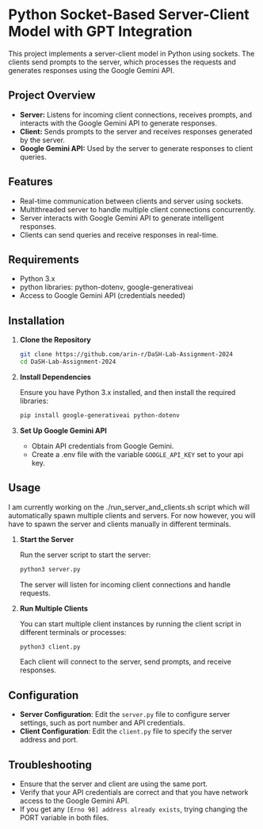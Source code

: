 # Python Socket-Based Server-Client Model with GPT Integration

This project implements a server-client model in Python using sockets. The clients send prompts to the server, which processes the requests and generates responses using the Google Gemini API.

## Project Overview

- **Server:** Listens for incoming client connections, receives prompts, and interacts with the Google Gemini API to generate responses.
- **Client:** Sends prompts to the server and receives responses generated by the server.
- **Google Gemini API:** Used by the server to generate responses to client queries.

## Features

- Real-time communication between clients and server using sockets.
- Multithreaded server to handle multiple client connections concurrently.
- Server interacts with Google Gemini API to generate intelligent responses.
- Clients can send queries and receive responses in real-time.

## Requirements

- Python 3.x
- python libraries: python-dotenv, google-generativeai
- Access to Google Gemini API (credentials needed)

## Installation

1. **Clone the Repository**

    ```bash
    git clone https://github.com/arin-r/DaSH-Lab-Assignment-2024
    cd DaSH-Lab-Assignment-2024
    ```

2. **Install Dependencies**

    Ensure you have Python 3.x installed, and then install the required libraries:

    ```bash
    pip install google-generativeai python-dotenv
    ```

3. **Set Up Google Gemini API**

    - Obtain API credentials from Google Gemini.
    - Create a .env file with the variable `GOOGLE_API_KEY` set to your api key.

## Usage
I am currently working on the ./run_server_and_clients.sh script which will automatically spawn multiple clients and servers. For now however, you will have to spawn the server and clients manually in different terminals.
1. **Start the Server**

    Run the server script to start the server:

    ```bash
    python3 server.py
    ```

    The server will listen for incoming client connections and handle requests.

2. **Run Multiple Clients**

    You can start multiple client instances by running the client script in different terminals or processes:

    ```bash
    python3 client.py
    ```

    Each client will connect to the server, send prompts, and receive responses.

## Configuration

- **Server Configuration**: Edit the `server.py` file to configure server settings, such as port number and API credentials.
- **Client Configuration**: Edit the `client.py` file to specify the server address and port.

## Troubleshooting

- Ensure that the server and client are using the same port.
- Verify that your API credentials are correct and that you have network access to the Google Gemini API.
- If you get any `[Erno 98] address already exists`, trying changing the PORT variable in both files. 